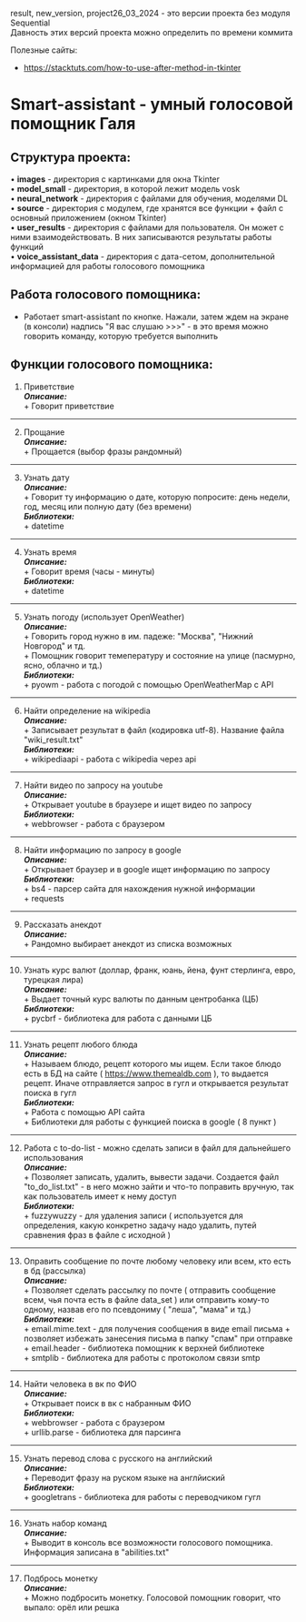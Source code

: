 result, new_version, project26_03_2024 - это версии проекта без модуля Sequential</br>
Давность этих версий проекта можно определить по времени коммита</br>

Полезные сайты:</br>
- https://stacktuts.com/how-to-use-after-method-in-tkinter

# Smart-assistant - умный голосовой помощник Галя

## Структура проекта:
•	**images** - директория с картинками для окна Tkinter</br>
•	**model_small** - директория, в которой лежит модель vosk</br>
•	**neural_network** - директория с файлами для обучения, моделями DL</br>
•	**source** - директория с модулем, где хранятся все функции + файл с основный приложением (окном Tkinter)</br>
•	**user_results** - директория с файлами для пользователя. Он может с ними взаимодействовать. В них записываются результаты работы функций</br>
•	**voice_assistant_data** - директория с дата-сетом, дополнительной информацией для работы голосового помощника</br>

## Работа голосового помощника:
+ Работает smart-assistant по кнопке. Нажали, затем ждем на экране (в консоли) надпись "Я вас слушаю >>>" - в это время можно говорить команду, которую требуется выполнить</br>

 ## Функции голосового помощника:
1. Приветствие 
</br>***Описание:***
    </br>+ Говорит приветствие
----------------------------------------------------------------------------------------------------------------------------------------------------------------------------------------------------------- 
2. Прощание
</br>***Описание:***
    </br>+ Прощается (выбор фразы рандомный)
------------------------------------------------------------------------------------------------------------------------------------------------------------------------------------------------------------
3. Узнать дату
</br>***Описание:***
    </br>+ Говорит ту информацию о дате, которую попросите: день недели, год, месяц или полную дату (без времени)
</br>***Библиотеки:***
    </br>+ datetime
----------------------------------------------------------------------------------------------------------------------------------------------------------------------------------------------------------- 
4. Узнать время
</br>***Описание:***
    </br>+ Говорит время (часы - минуты)
</br>***Библиотеки:***
    </br>+ datetime
------------------------------------------------------------------------------------------------------------------------------------------------------------------------------------------------------------
5. Узнать погоду (использует OpenWeather)
</br>***Описание:***
    </br>+ Говорить город нужно в им. падеже: "Москва", "Нижний Новгород" и тд.
    </br>+ Помощник говорит темепературу и состояние на улице (пасмурно, ясно, облачно и тд.)
</br>***Библиотеки:***
    </br>+ pyowm - работа с погодой с помощью OpenWeatherMap c API
------------------------------------------------------------------------------------------------------------------------------------------------------------------------------------------------------------
6. Найти определение на wikipedia
</br>***Описание:***
    </br>+ Записывает результат в файл (кодировка utf-8). Название файла "wiki_result.txt"
</br>***Библиотеки:***
    </br>+ wikipediaapi - работа с wikipedia через api
------------------------------------------------------------------------------------------------------------------------------------------------------------------------------------------------------------
7. Найти видео по запросу на youtube
</br>***Описание:***
    </br>+ Открывает youtube в браузере и ищет видео по запросу
</br>***Библиотеки:***
    </br>+ webbrowser - работа с браузером
------------------------------------------------------------------------------------------------------------------------------------------------------------------------------------------------------------
8. Найти информацию по запросу в google
</br>***Описание:***
    </br>+ Открывает браузер и в google ищет информацию по запросу 
</br>***Библиотеки:***
    </br>+ bs4 - парсер сайта для нахождения нужной информации
    </br>+ requests
------------------------------------------------------------------------------------------------------------------------------------------------------------------------------------------------------------
9. Рассказать анекдот
</br>***Описание:***
    </br>+ Рандомно выбирает анекдот из списка возможных
------------------------------------------------------------------------------------------------------------------------------------------------------------------------------------------------------------
10. Узнать курс валют (доллар, франк, юань, йена, фунт стерлинга, евро, турецкая лира)
</br>***Описание:***
   </br>+ Выдает точный курс валюты по данным центробанка (ЦБ)
</br>***Библиотеки:***
    </br>+ pycbrf - библиотека для работа с данными ЦБ
------------------------------------------------------------------------------------------------------------------------------------------------------------------------------------------------------------
11. Узнать рецепт любого блюда
</br>***Описание:***
   </br>+ Называем блюдо, рецепт которого мы ищем. Если такое блюдо есть в БД на сайте ( https://www.themealdb.com ), то выдается рецепт. Иначе отправляется запрос в гугл и открывается результат поиска в гугл 
</br>***Библиотеки:***
    </br>+ Работа с помощью API сайта
    </br>+ Библиотеки для работы с функцией поиска в google ( 8 пункт )
------------------------------------------------------------------------------------------------------------------------------------------------------------------------------------------------------------
12. Работа с to-do-list - можно сделать записи в файл для дальнейшего использования
</br>***Описание:***
   </br>+ Позволяет записать, удалить, вывести задачи. Создается файл "to_do_list.txt" - в него можно зайти и что-то поправить вручную, так как пользователь имеет к нему доступ
</br>***Библиотеки:***
    </br>+ fuzzywuzzy - для удаления записи ( используется для определения, какую конкретно задачу надо удалить, путей сравнения фраз в файле с исходной ) 
------------------------------------------------------------------------------------------------------------------------------------------------------------------------------------------------------------
13. Оправить сообщение по почте любому человеку или всем, кто есть в бд (рассылка)
</br>***Описание:***
   </br>+ Позволяет сделать рассылку по почте ( отправить сообщение всем, чья почта есть в файле data_set ) или отправить кому-то одному, назвав его по псевдониму ( "леша", "мама" и тд.)
</br>***Библиотеки:***
    </br>+ email.mime.text - для получения сообщения в  виде email письма + позволяет избежать занесения письма в папку "спам" при отправке
    </br>+ email.header - библиотека помощник к верхней библиотеке
    </br>+ smtplib - библиотека для работы с протоколом связи smtp
------------------------------------------------------------------------------------------------------------------------------------------------------------------------------------------------------------
14. Найти человека в вк по ФИО
</br>***Описание:***
   </br>+ Открывает поиск в вк с набранным ФИО
</br>***Библиотеки:***
    </br>+ webbrowser - работа с браузером
    </br>+ urllib.parse - библиотека для парсинга
------------------------------------------------------------------------------------------------------------------------------------------------------------------------------------------------------------
15. Узнать перевод слова с русского на английский
</br>***Описание:***
   </br>+ Переводит фразу на руском языке на англйиский 
</br>***Библиотеки:***
    </br>+ googletrans - библиотека для работы с переводчиком гугл
------------------------------------------------------------------------------------------------------------------------------------------------------------------------------------------------------------
16. Узнать набор команд
</br>***Описание:***
   </br>+ Выводит в консоль все возможности голосового помощника. Информация записана в "abilities.txt"
------------------------------------------------------------------------------------------------------------------------------------------------------------------------------------------------------------
17. Подбрось монетку
</br>***Описание:***
   </br>+ Можно подбросить монетку. Голосовой помощник говорит, что выпало: орёл или решка


  
